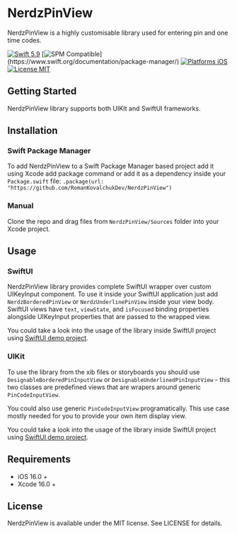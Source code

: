 # NerdzPinView

NerdzPinView is a highly customisable library used for entering pin and one time codes.

[![Swift 5.9](https://img.shields.io/badge/Swift-5.1-orange.svg?style=flat)](https://developer.apple.com/swift/)
[![SPM Compatible]([https://img.shields.io/badge/Swift%20Package%20Manager](https://img.shields.io/badge/Swift%20Package%20Manager-8A2BE2))](https://www.swift.org/documentation/package-manager/)
[![Platforms iOS](https://img.shields.io/badge/Platforms-iOS-lightgray.svg?style=flat)](http://www.apple.com/ios/)
[![License MIT](https://img.shields.io/badge/License-MIT-lightgrey.svg?style=flat)](https://opensource.org/licenses/MIT)

## Getting Started

NerdzPinView library supports both UIKIt and SwiftUI frameworks. 

## Installation

### Swift Package Manager

To add NerdzPinView to a Swift Package Manager based project add it using Xcode add package command or add it as a dependency inside your `Package.swift` file:
```.package(url: "https://github.com/RomanKovalchukDev/NerdzPinView")```

### Manual

Clone the repo and drag files from `NerdzPinView/Sources` folder into your Xcode project.

## Usage

### SwiftUI

NerdzPinView library provides complete SwiftUI wrapper over custom UIKeyInput component. To use it inside your SwiftUI application just add `NerdzBorderedPinView` or `NerdzUnderlinePinView` inside your view body.
SwiftUI views have `text`, `viewState`, and `isFocused` binding properties alongside UIKeyInput properties that are passed to the wrapped view. 

You could take a look into the usage of the library inside SwiftUI project using [SwiftUI demo project](https://github.com/RomanKovalchukDev/NerdzPinView/tree/main/Samples/NerdzPinSwiftUISample).

### UIKit

To use the library from the xib files or storyboards you should use `DesignableBorderedPinInputView` or `DesignableUnderlinedPinInputView` - this two classes are predefined views that are wrapers around generic `PinCodeInputView`.

You could also use generic `PinCodeInputView` programatically. This use case mostly needed for you to provide your own item display view. 

You could take a look into the usage of the library inside SwiftUI project using [SwiftUI demo project](https://github.com/RomanKovalchukDev/NerdzPinView/tree/main/Samples//NerdzPinUIKitSample).

## Requirements

- iOS 16.0 +
- Xcode 16.0 +

## License

NerdzPinView is available under the MIT license. See LICENSE for details.
